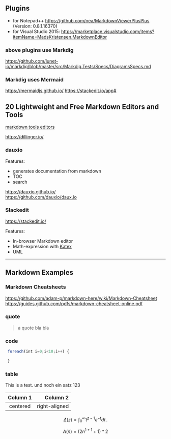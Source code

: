 ## Plugins 
* for Notepad++ https://github.com/nea/MarkdownViewerPlusPlus (Version: 0.8.1.16370)
* for Visual Studio 2015: https://marketplace.visualstudio.com/items?itemName=MadsKristensen.MarkdownEditor

### above plugins use Markdig
  https://github.com/lunet-io/markdig/blob/master/src/Markdig.Tests/Specs/DiagramsSpecs.md

### Markdig uses Mermaid 
https://mermaidjs.github.io/
https://stackedit.io/app#


## 20 Lightweight and Free Markdown Editors and Tools
[markdown tools editors](https://speckyboy.com/markdown-tools-editors/)

https://dillinger.io/  

### dauxio
Features:
* generates documentation from markdown
* TOC
* search

https://dauxio.github.io/  
https://github.com/dauxio/daux.io

### Slackedit
https://stackedit.io/

Features:
* In-browser Markdown editor
* Math-expression with [Katex](https://khan.github.io/KaTeX/)
* UML
---

## Markdown Examples
### Markdown Cheatsheets

https://github.com/adam-p/markdown-here/wiki/Markdown-Cheatsheet   
https://guides.github.com/pdfs/markdown-cheatsheet-online.pdf

### quote
> a quote bla
> bla

### code
```js
 foreach(int i=0;i<10;i++) {
 
 }
```

### table

This is a test.
und noch ein satz
123

| Column 1 | Column 2 |
|:--------:| -------------:|
| centered | right-aligned |

$$
\Delta(z) = \int_0^\infty t^{z-1}e^{-t}dt\,.
$$

$$
A(n)=(2n^{1+1}+1)*2
$$
<!--stackedit_data:
eyJoaXN0b3J5IjpbMTk4ODY5MjU2MiwxMTE4ODc3MDc4LDI3Mj
M1NDc3LC0xNTI5NTIyNzI4XX0=
-->